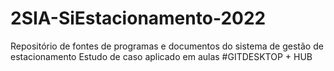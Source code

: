 # 2SIA-SiEstacionamento-2022
Repositório de fontes de programas e documentos do sistema de gestão de estacionamento
Estudo de caso aplicado em aulas 
#GITDESKTOP + HUB